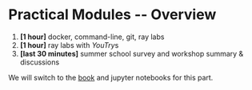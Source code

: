 # Practical Modules -- Overview

1. **[1 hour]** docker, command-line, git, ray labs
2. **[1 hour]** ray labs with *YouTry*s
3. **[last 30 minutes]** summer school survey and workshop summary & discussions

We will switch to the [book](https://vake.works/SovScaDesDisMaLOps/2025/book) and jupyter notebooks for this part.
